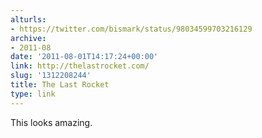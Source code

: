 ```yaml
---
alturls:
- https://twitter.com/bismark/status/98034599703216129
archive:
- 2011-08
date: '2011-08-01T14:17:24+00:00'
link: http://thelastrocket.com/
slug: '1312208244'
title: The Last Rocket
type: link
---
```


This looks amazing.

